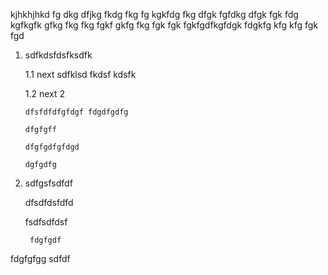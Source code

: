 kjhkhjhkd fg dkg dfjkg fkdg fkg fg kgkfdg fkg dfgk fgfdkg dfgk fgk fdg kgfkgfk gfkg fkg fkg fgkf gkfg fkg fgk fgk fgkfgdfkgfdgk fdgkfg kfg kfg fgk fgd



1. sdfkdsfdsfksdfk

	1.1 next sdfklsd fkdsf kdsfk 

	1.2 next 2
	
	
       dfsfdfdfgfdgf fdgdfgdfg
       
       dfgfgff
     
       dfgfgdfgfdgd
       
       dgfgdfg
       
       
2. sdfgsfsdfdf

	dfsdfdsfdfd
	
	fsdfsdfdsf
	
		fdgfgdf

fdgfgfgg sdfdf

